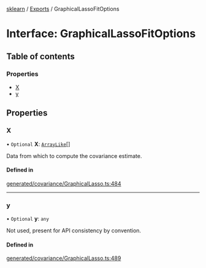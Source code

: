[sklearn](../readme.md) / [Exports](../modules.md) / GraphicalLassoFitOptions

# Interface: GraphicalLassoFitOptions

## Table of contents

### Properties

- [X](GraphicalLassoFitOptions.md#x)
- [y](GraphicalLassoFitOptions.md#y)

## Properties

### X

• `Optional` **X**: [`ArrayLike`](../modules.md#arraylike)[]

Data from which to compute the covariance estimate.

#### Defined in

[generated/covariance/GraphicalLasso.ts:484](https://github.com/transitive-bullshit/scikit-learn-ts/blob/367336a/packages/sklearn/src/generated/covariance/GraphicalLasso.ts#L484)

___

### y

• `Optional` **y**: `any`

Not used, present for API consistency by convention.

#### Defined in

[generated/covariance/GraphicalLasso.ts:489](https://github.com/transitive-bullshit/scikit-learn-ts/blob/367336a/packages/sklearn/src/generated/covariance/GraphicalLasso.ts#L489)
